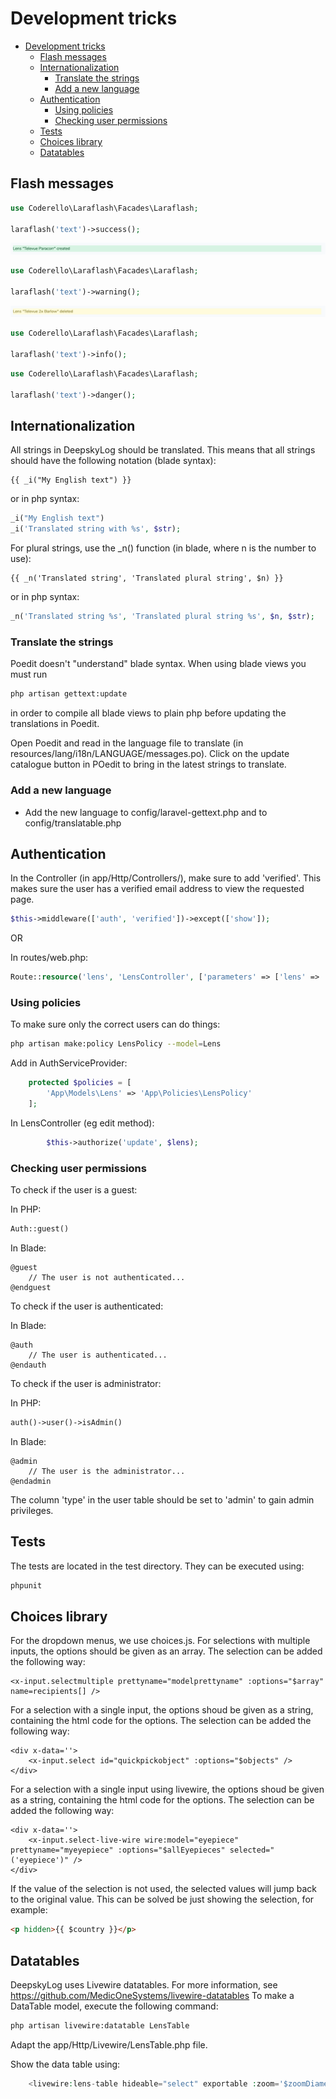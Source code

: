 # Development tricks

<!-- @import "[TOC]" {cmd="toc" depthFrom=1 depthTo=6 orderedList=false} -->

<!-- code_chunk_output -->

- [Development tricks](#development-tricks)
  - [Flash messages](#flash-messages)
  - [Internationalization](#internationalization)
    - [Translate the strings](#translate-the-strings)
    - [Add a new language](#add-a-new-language)
  - [Authentication](#authentication)
    - [Using policies](#using-policies)
    - [Checking user permissions](#checking-user-permissions)
  - [Tests](#tests)
  - [Choices library](#choices-library)
  - [Datatables](#datatables)

<!-- /code_chunk_output -->

## Flash messages

```php
use Coderello\Laraflash\Facades\Laraflash;

laraflash('text')->success();
```

![Image of flash success](flash_success.png)

```php
use Coderello\Laraflash\Facades\Laraflash;

laraflash('text')->warning();
```

![Image of flash warning](flash_warning.png)

```php
use Coderello\Laraflash\Facades\Laraflash;

laraflash('text')->info();
```

```php
use Coderello\Laraflash\Facades\Laraflash;

laraflash('text')->danger();
```

## Internationalization

All strings in DeepskyLog should be translated. This means that all strings should have the following notation (blade syntax):

```blade
{{ _i("My English text") }}
```

or in php syntax:

```php
_i("My English text")
_i('Translated string with %s', $str);
```

For plural strings, use the _n() function (in blade, where n is the number to use):

```blade
{{ _n('Translated string', 'Translated plural string', $n) }}
```

or in php syntax:

```php
_n('Translated string %s', 'Translated plural string %s', $n, $str);
```

### Translate the strings

Poedit doesn't "understand" blade syntax. When using blade views you must run

```bash
php artisan gettext:update
```

in order to compile all blade views to plain php before updating the translations in Poedit.

Open Poedit and read in the language file to translate (in resources/lang/i18n/LANGUAGE/messages.po). Click on the update catalogue button in POedit to bring in the latest strings to translate.

### Add a new language

- Add the new language to config/laravel-gettext.php and to config/translatable.php

## Authentication

In the Controller (in app/Http/Controllers/), make sure to add 'verified'. This makes sure the user has a verified email address to view the requested page.

```php
$this->middleware(['auth', 'verified'])->except(['show']);
```

OR

In routes/web.php:

```php
Route::resource('lens', 'LensController', ['parameters' => ['lens' => 'lens']])->middleware('verified');
```

### Using policies

To make sure only the correct users can do things:

```bash
php artisan make:policy LensPolicy --model=Lens
```

Add in AuthServiceProvider:

```php
    protected $policies = [
        'App\Models\Lens' => 'App\Policies\LensPolicy'
    ];
```

In LensController (eg edit method):

```php
        $this->authorize('update', $lens);
```

### Checking user permissions

To check if the user is a guest:

In PHP:

```php
Auth::guest()
```

In Blade:

```blade
@guest
    // The user is not authenticated...
@endguest
```

To check if the user is authenticated:

In Blade:

```blade
@auth
    // The user is authenticated...
@endauth
```

To check if the user is administrator:

In PHP:

```php
auth()->user()->isAdmin()
```

In Blade:

```blade
@admin
    // The user is the administrator...
@endadmin
```

The column 'type' in the user table should be set to 'admin' to gain admin privileges.

## Tests

The tests are located in the test directory. They can be executed using:

```bash
phpunit
```

## Choices library

For the dropdown menus, we use choices.js. For selections with multiple inputs, the options should be given as an array.  The selection can be added the following way:

```blade
<x-input.selectmultiple prettyname="modelprettyname" :options="$array" name=recipients[] />
```

For a selection with a single input, the options shoud be given as a string, containing the html code for the options.  The selection can be added the following way:

```blade
<div x-data=''>
    <x-input.select id="quickpickobject" :options="$objects" />
</div>
```

For a selection with a single input using livewire, the options shoud be given as a string, containing the html code for the options.  The selection can be added the following way:

```blade
<div x-data=''>
    <x-input.select-live-wire wire:model="eyepiece" prettyname="myeyepiece" :options="$allEyepieces" selected="('eyepiece')" />
</div>
```

If the value of the selection is not used, the selected values will jump back to the original value.  This can be solved be just showing the selection, for example:

```html
<p hidden>{{ $country }}</p>
```

## Datatables

DeepskyLog uses Livewire datatables. For more information, see https://github.com/MedicOneSystems/livewire-datatables
To make a DataTable model, execute the following command:

```bash
php artisan livewire:datatable LensTable
```

Adapt the app/Http/Livewire/LensTable.php file.

Show the data table using:

```php
    <livewire:lens-table hideable="select" exportable :zoom='$zoomDiameter' :slug='$target->slug' />
```
